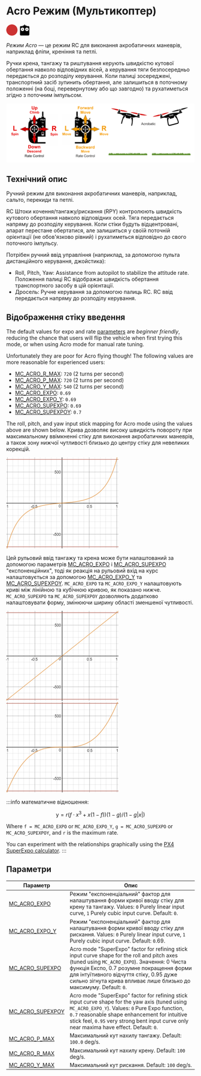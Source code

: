 # Acro Режим (Мультикоптер)

<img src="../../assets/site/difficulty_hard.png" title="Hard to fly" width="30px" />&nbsp;<img src="../../assets/site/remote_control.svg" title="Необхідний ручний/дистанційний пульт" width="30px" />&nbsp;

_Режим Acro_ — це режим RC для виконання акробатичних маневрів, наприклад фліпи, креніння та петлі.

Ручки крена, тангажу та риштування керують швидкістю кутової обертання навколо відповідних вісей, а керування тяги безпосередньо передається до розподілу керування. Коли палиці зосереджені, транспортний засіб зупинить обертання, але залишиться в поточному положенні (на боці, перевернутому або що завгодно) та рухатиметься згідно з поточним імпульсом.

![MC Manual Acrobatic Flight](../../assets/flight_modes/acrobatic_mc.png)

<!-- image above incorrect: https://github.com/PX4/PX4-user_guide/issues/182 -->

## Технічний опис

Ручний режим для виконання акробатичних маневрів, наприклад, сальто, перекиди та петлі.

RC Штоки кочення/тангажу/рискання (RPY) контролюють швидкість кутового обертання навколо відповідних осей. Тяга передається напряму до розподілу керування. Коли стіки будуть відцентровані, апарат перестане обертатися, але залишиться у своїй поточній орієнтації (не обов'язково рівний) і рухатиметься відповідно до свого поточного імпульсу.

Потрібен ручний ввід управління (наприклад, за допомогою пульта дистанційного керування, джойстика):

- Roll, Pitch, Yaw: Assistance from autopilot to stabilize the attitude rate. Положення палиці RC відображає швидкість обертання транспортного засобу в цій орієнтації.
- Дросель: Ручне керування за допомогою палиць RC. RC ввід передається напряму до розподілу керування.

## Відображення стіку введення

The default values for expo and rate [parameters](#parameters) are _beginner friendly_, reducing the chance that users will flip the vehicle when first trying this mode, or when using Acro mode for manual rate tuning.

Unfortunately they are poor for Acro flying though! The following values are more reasonable for experienced users:

- [MC_ACRO_R_MAX](#MC_ACRO_R_MAX): `720` (2 turns per second)
- [MC_ACRO_P_MAX](#MC_ACRO_P_MAX): `720` (2 turns per second)
- [MC_ACRO_Y_MAX](#MC_ACRO_Y_MAX): `540` (2 turns per second)
- [MC_ACRO_EXPO](#MC_ACRO_R_MAX): `0.69`
- [MC_ACRO_EXPO_Y](#MC_ACRO_EXPO_Y): `0.69`
- [MC_ACRO_SUPEXPO](#MC_ACRO_SUPEXPO): `0.69`
- [MC_ACRO_SUPEXPOY](#MC_ACRO_SUPEXPOY): `0.7`

The roll, pitch, and yaw input stick mapping for Acro mode using the values above are shown below. Крива дозволяє високу швидкість повороту при максимальному ввімкненні стіку для виконання акробатичних маневрів, а також зону нижчої чутливості близько до центру стіку для невеликих корекцій.

![Режим Acro - крива введення за замовчуванням](../../assets/flight_modes/acro_mc_input_curve_expo_superexpo_default.png)

Цей рульовий ввід тангажу та крена може бути налаштований за допомогою параметрів [MC_ACRO_EXPO](#MC_ACRO_EXPO) і [MC_ACRO_SUPEXPO](#MC_ACRO_SUPEXPO) "експоненційних", тоді як реакція на рульовий вхід на курс налаштовується за допомогою [MC_ACRO_EXPO_Y](#MC_ACRO_EXPO_Y) та [MC_ACRO_SUPEXPOY](#MC_ACRO_SUPEXPOY). `MC_ACRO_EXPO` та `MC_ACRO_EXPO_Y` налаштовують криві між лінійною та кубічною кривою, як показано нижче. `MC_ACRO_SUPEXPO` та `MC_ACRO_SUPEXPOY` дозволяють додатково налаштовувати форму, змінюючи ширину області зменшеної чутливості.

![Режим Аcro - експо - чисто лінійна вхідна крива](../../assets/flight_modes/acro_mc_input_curve_expo_linear.png) ![Режим Аcro - експо - чисто кубічна вхідна крива](../../assets/flight_modes/acro_mc_input_curve_expo_cubic.png)

:::info
математичне відношення:

$$\mathrm{y} = r(f \cdot x^3 + x(1-f)) (1-g)/(1-g |x|)$$

Where `f = MC_ACRO_EXPO` or `MC_ACRO_EXPO_Y`, `g = MC_ACRO_SUPEXPO` or `MC_ACRO_SUPEXPOY`, and `r` is the maximum rate.

You can experiment with the relationships graphically using the [PX4 SuperExpo calculator](https://www.desmos.com/calculator/yty5kgurmc).
:::

## Параметри

| Параметр                                                                                                  | Опис                                                                                                                                                                                                                                                                                                       |
| --------------------------------------------------------------------------------------------------------- | ---------------------------------------------------------------------------------------------------------------------------------------------------------------------------------------------------------------------------------------------------------------------------------------------------------- |
| <a id="MC_ACRO_EXPO"></a>[MC_ACRO_EXPO](../advanced_config/parameter_reference.md#MC_ACRO_EXPO)         | Режим "експоненціальний" фактор для налаштування форми кривої вводу стіку для крену та тангажу. Values: `0` Purely linear input curve, `1` Purely cubic input curve. Default: `0`.                                                                                                                         |
| <a id="MC_ACRO_EXPO_Y"></a>[MC_ACRO_EXPO_Y](../advanced_config/parameter_reference.md#MC_ACRO_EXPO_Y)     | Режим "експоненціальний" фактор для налаштування форми кривої вводу стіку для рискання. Values: `0` Purely linear input curve, `1` Purely cubic input curve. Default: `0`.69.                                                                                                                              |
| <a id="MC_ACRO_SUPEXPO"></a>[MC_ACRO_SUPEXPO](../advanced_config/parameter_reference.md#MC_ACRO_SUPEXPO)   | Acro mode "SuperExpo" factor for refining stick input curve shape for the roll and pitch axes (tuned using `MC_ACRO_EXPO`). Значення: 0 Чиста функція Експо, 0.7 розумне покращення форми для інтуїтивного відчуття стіку, 0.95 дуже сильно зігнута крива впливає лише близько до максимуму. Default: `0`. |
| <a id="MC_ACRO_SUPEXPOY"></a>[MC_ACRO_SUPEXPOY](../advanced_config/parameter_reference.md#MC_ACRO_SUPEXPOY) | Acro mode "SuperExpo" factor for refining stick input curve shape for the yaw axis (tuned using `MC_ACRO_EXPO_Y`). Values: `0` Pure Expo function, `0.7` reasonable shape enhancement for intuitive stick feel, `0.95` very strong bent input curve only near maxima have effect. Default: `0`.            |
| <a id="MC_ACRO_P_MAX"></a>[MC_ACRO_P_MAX](../advanced_config/parameter_reference.md#MC_ACRO_P_MAX)       | Максимальний кут нахилу тангажу. Default: `100.0` deg/s.                                                                                                                                                                                                                                                   |
| <a id="MC_ACRO_R_MAX"></a>[MC_ACRO_R_MAX](../advanced_config/parameter_reference.md#MC_ACRO_R_MAX)       | Максимальний кут нахилу крену. Default: `100` deg/s.                                                                                                                                                                                                                                                       |
| <a id="MC_ACRO_Y_MAX"></a>[MC_ACRO_Y_MAX](../advanced_config/parameter_reference.md#MC_ACRO_Y_MAX)       | Максимальний кут рискання. Default: `100` deg/s.                                                                                                                                                                                                                                                           |
